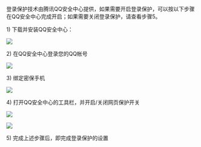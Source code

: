 
登录保护技术由腾讯QQ安全中心提供，如果需要开启登录保护，可以按以下步骤在QQ安全中心完成开启；如果需要关闭登录保护，请查看步骤5。

1) 下载并安装QQ安全中心：

![](http://imgcache.tce.fsphere.cn/image/mc.qcloudimg.com/static/img/0b56d05541ac8f418d632fa85c7645ec/image.png)

2) 在QQ安全中心登录您的QQ帐号

![](http://imgcache.tce.fsphere.cn/image/mc.qcloudimg.com/static/img/a8ad7c7946721b89750286c728912285/image.png)

3) 绑定密保手机

![](http://imgcache.tce.fsphere.cn/image/mc.qcloudimg.com/static/img/e575e9914ce7d7c86bee7adcd303e7c7/image.png)

4) 打开QQ安全中心的工具栏，并开启/关闭网页保护开关

![](http://imgcache.tce.fsphere.cn/image/mc.qcloudimg.com/static/img/bd5b80c9f85e378ad399b4e1fc2b28c0/image.png)

![](http://imgcache.tce.fsphere.cn/image/mc.qcloudimg.com/static/img/f23025478343290ea1879f60b52ef33d/image.png)

5) 完成上述步骤后，即完成登录保护的设置

